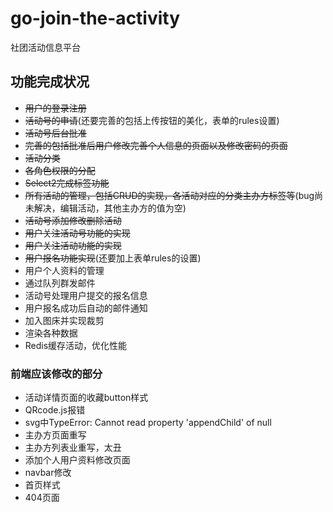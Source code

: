 # go-join-the-activity
社团活动信息平台

## 功能完成状况

- ~~用户的登录注册~~
- ~~活动号的申请~~(还要完善的包括上传按钮的美化，表单的rules设置)
- ~~活动号后台批准~~
- ~~完善的包括批准后用户修改完善个人信息的页面以及修改密码的页面~~
- ~~活动分类~~
- ~~各角色权限的分配~~
- ~~Select2完成标签功能~~
- ~~所有活动的管理，包括CRUD的实现，各活动对应的分类主办方标签等~~(bug尚未解决，编辑活动，其他主办方的值为空)
- ~~活动号添加修改删除活动~~
- ~~用户关注活动号功能的实现~~
- ~~用户关注活动功能的实现~~
- ~~用户报名功能实现~~(还要加上表单rules的设置)
- 用户个人资料的管理
- 通过队列群发邮件
- 活动号处理用户提交的报名信息
- 用户报名成功后自动的邮件通知
- 加入图床并实现裁剪
- 渲染各种数据
- Redis缓存活动，优化性能

### 前端应该修改的部分

- 活动详情页面的收藏button样式
- QRcode.js报错
- svg中TypeError: Cannot read property 'appendChild' of null
- 主办方页面重写
- 主办方列表业重写，太丑
- 添加个人用户资料修改页面
- navbar修改
- 首页样式
- 404页面
